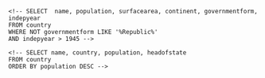 <!-- WHERE
What is the population of the US? (HINT: 278357000)
What is the area of the US? (HINT: 9.36352e+06)
Which countries gained their independence before 1963?
    SELECT  name, population, surfacearea, indepyear
    FROM country 
    WHERE indepyear < 1963
    ORDER BY indepyear DESC

List the countries in Africa that have a population smaller than 30,000,000 and a life expectancy of more than 45? (HINT: 37 entries)
    SELECT  name, population, lifeexpectancy, continent
    FROM country 
    WHERE continent = 'Africa'
    AND population < 30000000
    AND lifeexpectancy > 45

Which countries are something like a republic? (HINT: Are there 122 or 143?)
    SELECT  name, population, surfacearea, lifeexpectancy, continent, governmentform
    FROM country
    WHERE governmentform LIKE '%Republic%'

Which countries are some kind of republic and achieved independence after 1945? (HINT: 92 entries)
    SELECT  name, population, surfacearea, continent, governmentform, indepyear
    FROM country
    WHERE governmentform LIKE '%Republic%'
    AND indepyear > 1945

Which countries achieved independence after 1945 and are not some kind of republic? (HINT: 27 entries) -->
    <!-- SELECT  name, population, surfacearea, continent, governmentform, indepyear
    FROM country
    WHERE NOT governmentform LIKE '%Republic%'
    AND indepyear > 1945 -->


<!-- ------------------------------------------------------ -->
<!-- ORDER BY
Which fifteen countries have the lowest life expectancy? (HINT: starts with Zambia, ends with Sierra Leonne)
    SELECT  name, continent, lifeexpectancy
    FROM country
    WHERE lifeexpectancy < 100
    ORDER BY lifeexpectancy
    LIMIT 15

Which fifteen countries have the highest life expectancy? (HINT: starts with Andorra, ends with Spain)
    SELECT  name, continent, lifeexpectancy
    FROM country
    WHERE lifeexpectancy > 1
    ORDER BY lifeexpectancy DESC
    LIMIT 15

Which five countries have the lowest population density (density = population / surfacearea)? (HINT: starts with Greenland)

    SELECT  name, continent, lifeexpectancy, population, surfacearea
    FROM country
    WHERE population > 0
    ORDER BY population/surfacearea
    LIMIT 5

Which countries have the highest population density?(HINT: starts with Macao)
    SELECT  name, continent, lifeexpectancy, population, surfacearea
    FROM country
    WHERE population > 0
    ORDER BY population/surfacearea DESC
    LIMIT 5

Which is the smallest country by area? (HINT: .4)
    SELECT  name, continent, surfacearea
    FROM country
    WHERE population > 0
    ORDER BY surfacearea ASC

Which is the smallest country by population? (HINT: 50)?
    SELECT  name, continent, lifeexpectancy, population, surfacearea
    FROM country
    WHERE population >= 50
    ORDER BY population ASC
Which is the biggest country by area? (HINT: 1.70754e+07)
    SELECT  name, continent, lifeexpectancy, population, surfacearea
    FROM country
    WHERE surfacearea > 50
    ORDER BY surfacearea DESC
    LIMIT 5

Which is the biggest country by population? (HINT: 1277558000)
    SELECT  name, continent, lifeexpectancy, population, surfacearea
    FROM country
    WHERE population > 50
    ORDER BY population DESC
    LIMIT 5

Who is the most influential head of state measured by population? (HINT: Jiang Zemin) -->
    <!-- SELECT name, country, population, headofstate
    FROM country
    ORDER BY population DESC -->

<!-- ------------------------------------------------------ -->
<!-- Subqueries: WITH
Of the countries with the top 10 gnp, which has the smallest population? (HINT: Canada)

Of the 10 least populated countries with permament residents (a non-zero population), which has the largest surfacearea? (HINT: Svalbard and Jan Mayen) -->